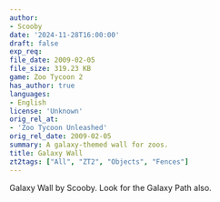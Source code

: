 ```yaml
---
author:
- Scooby
date: '2024-11-28T16:00:00'
draft: false
exp_req:
file_date: 2009-02-05
file_size: 319.23 KB
game: Zoo Tycoon 2
has_author: true
languages:
- English
license: 'Unknown'
orig_rel_at:
- 'Zoo Tycoon Unleashed'
orig_rel_date: 2009-02-05
summary: A galaxy-themed wall for zoos.
title: Galaxy Wall
zt2tags: ["All", "ZT2", "Objects", "Fences"]
---
```

Galaxy Wall by Scooby. Look for the Galaxy Path also.
